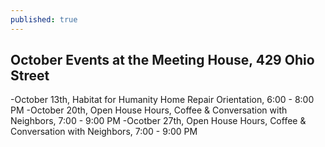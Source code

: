 ```yaml
---
published: true
---
```

## October Events at the Meeting House, 429 Ohio Street

-October 13th, Habitat for Humanity Home Repair Orientation, 6:00 - 8:00 PM
-October 20th, Open House Hours, 
	Coffee & Conversation with Neighbors, 7:00 - 9:00 PM
-Ocotber 27th, Open House Hours,
	Coffee & Conversation with Neighbors, 7:00 - 9:00 PM
